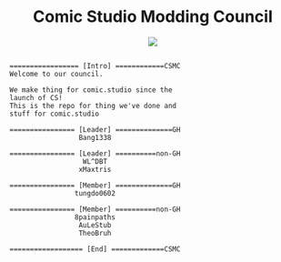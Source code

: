 <h1 align="center">
Comic Studio Modding Council
</h1>

<p align="center"> 
  <kbd>
<img src="https://github.com/Comic-Studio-Modding-Council/.github/assets/75790567/b0eed700-8918-4da6-a76f-872c305b689f">
  </kbd>
</p>

```

================= [Intro] ============CSMC
Welcome to our council.

We make thing for comic.studio since the 
launch of CS!
This is the repo for thing we've done and
stuff for comic.studio

================ [Leader] ==============GH
                 Bang1338                 

================ [Leader] ==========non-GH
                  WL^DBT                  
                 xMaxtris                 
				 
================ [Member] ==============GH
                tungdo0602                

================ [Member] ==========non-GH
                8painpaths                
                 AuLeStub                 
                 TheoBruh                 

================== [End] =============CSMC
```
